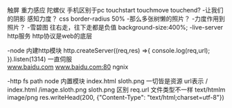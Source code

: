 触屏 重力感应 陀螺仪 手机区别于pc
touchstart touchmove touchend?
-让我们的阴影 感知力度？ css border-radius 50%
-那么多张树懒的照片？
-力度作用到照片？
-雪碧图
 往右走，往下走都是负值
 background-size:400%;
 -live-server
  http服务
  http协议是web的底层

-node 内建http模块
 http.createServer((req,res) =>{
      console.log(req,url);
 }).listen(1314)
 一直伺服  
 www.baidu.com www.baidu.com:80 ngnix

 -http fs path node 内置模块
  index.html
  sloth.png
一切皆是资源 url表示
/                 index.html
/image.sloth.png  sloth.png
区别 req.url
文件类型不一样 text/htmlm image/png
 res.writeHead(200, {"Content-Type": "text/html;charset=utf-8"})